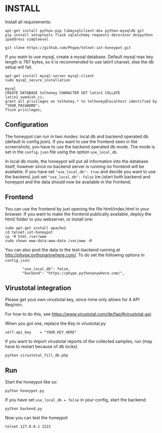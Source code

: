 # INSTALL

Install all requirements:

```
apt-get install python-pip libmysqlclient-dev python-mysqldb git
pip install setuptools flask sqlalchemy requests decorator dnspython ipaddress simpleeval

git clone https://github.com/Phype/telnet-iot-honeypot.git
```

If you watn to use mysql, create a mysql database. Default mysql max key length is 767 bytes,
so it is recommended to use latin1 charset, else the db setup will fail.

```
apt-get install mysql-server mysql-client
sudo mysql_secure_installation

mysql
CREATE DATABASE telhoney CHARACTER SET latin1 COLLATE latin1_swedish_ci;
grant all privileges on telhoney.* to telhoney@localhost identified by "YOUR_PASSWORD";
flush privileges;
```

## Configuration

The honeypot can run in two modes: local db and backend operated db (default in config.json).
If you want to use the frontend seen in the screenshots, you have to use the backend operated db mode.
The mode is set in the `config.json` file using the option `use_local_db`.

In local db mode, the honeypot will put all information into the database itself,
however since no backend server is running no frontend will be available.
If you have set `"use_local_db": true` and decide you want to use the backend,
just set `"use_local_db": false` (re-)start both backend and honeypot and the data
should now be available in the frontend.

## Frontend

You can use the frontend by just opening the file html/index.html in your browser.
If you want to make the frontend publically available, deploy the html/ folder to you webserver,
or install one:

```
sudo apt-get install apache2
cd telnet-iot-honeypot
cp -R html /var/www
sudo chown www-data:www-data /var/www -R
```

You can also post the data to the test-backend running at http://phype.pythonanywhere.com/.
To do set the following options in `config.json`:

```
        "use_local_db": false,
        "backend": "https://phype.pythonanywhere.com/",
```

## Virustotal integration

Please get yout own virustotal key,
since mine only allows for 4 API Req/min.

For how to do this, see https://www.virustotal.com/de/faq/#virustotal-api

When you got one, replace the Key in virustotal.py

	self.api_key    = "YOUR_KEY_HERE"

If you want to import virustotal reports of the collected samples,
run (may have to restart because of db locks)

	python virustotal_fill_db.php

## Run

Start the honeypot like so:

	python honeypot.py
	
If you have set `use_local_db = false` in your config, start the backend:

	python backend.py

Now you can test the honeypot

    telnet 127.0.0.1 2222

